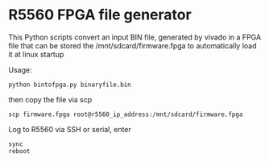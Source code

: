 # R5560 FPGA file generator
This Python scripts convert an input BIN file, generated by vivado in a FPGA file that can be stored the /mnt/sdcard/firmware.fpga to automatically load it at linux startup

Usage:

	python bintofpga.py binaryfile.bin

then copy the file via scp

	scp firmware.fpga root@r5560_ip_address:/mnt/sdcard/firmware.fpga

Log to R5560 via SSH or serial, enter 

	sync
	reboot

